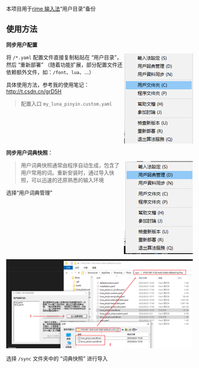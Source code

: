 本项目用于[rime 输入法](https://rime.im/)“用户目录”备份

## 使用方法


**同步用户配置**

<img src='./.github/assets/userdata-opt.png' style='float:right'></img>

将 `/*.yaml` 配置文件直接复制粘贴在 “用户目录”，然后 “重新部署”
（随着功能扩展，部分配置文件还依赖额外文件，如：`/font`、`lua`、...）

具体使用方法，参考我的使用笔记：<http://t.csdn.cn/grD5H>
<!-- https://blog.csdn.net/LawssssCat/article/details/103482619 -->

> 配置入口 `my_luna_pinyin.custom.yaml`

<div style='clear: both;'></div>

**同步用户词典快照**：

<img src='./.github/assets/dict-opt.png' style='float:right'></img>

> 用户词典快照通常由程序自动生成，包含了用户常用的词。重新安装时，通过导入快照，可以迅速的还原熟悉的输入环境

选择“用户词典管理”

<div style='clear: both;'></div>

![同步词典快照](./.github/assets/dict-merge.png)

选择 `/sync` 文件夹中的 “词典快照” 进行导入


